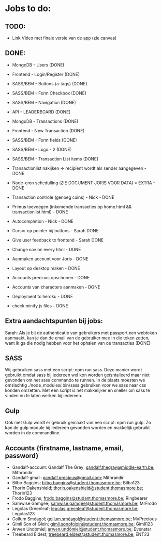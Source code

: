 # Jobs to do:

## TODO:
- Link Video met finale versie van de app (zie canvas)



## DONE:
- MongoDB - Users (DONE)
- Frontend - Login/Register (DONE)
- SASS/BEM - Buttons (a-tags) (DONE)
- SASS/BEM - Form Checkbox (DONE)
- SASS/BEM - Navigation (DONE)
- API - LEADERBOARD (DONE)

- MongoDB - Transactions (DONE)
- Frontend - New Transaction (DONE)
- SASS/BEM - Form fields (DONE)
- SASS/BEM - Logo - 2 (DONE)
- SASS/BEM - Transaction List items (DONE)

- Transactionlist nakijken -> recipient wordt als sender aangegeven - DONE
- Node-cron schedulling (ZIE DOCUMENT JORIS VOOR DATA) = EXTRA - DONE
- Transaction controle (genoeg coins) - Nick - DONE
- Primus toevoegen (inkomende transacties op home.html && transactionlist.html) - DONE
- Autocompletion - Nick - DONE
- Cursor op pointer bij buttons - Sarah DONE
- Give user feedback to frontend - Sarah DONE
- Change nav on every html - DONE
- Aanmaken account voor Joris - DONE
- Layout op desktop maken - DONE
- Accounts precious opschonen - DONE
- Accounts van characters aanmaken - DONE
- Deployment to heroku - DONE
- check minify js files - DONE



## Extra aandachtspunten bij jobs:
Sarah: Als je bij de authenticatie van gebruikers met passport een webtoken aanmaakt, kan je dan de email van de gebruiker mee in die token zetten, want ik ga die nodig hebben voor het ophalen van de transacties (DONE)



## SASS
Wij gebruiken sass met een script: npm run sass. 
Deze manier wordt gebruikt omdat sass bij iedereen wel kon worden geïsntalleerd maar niet gevonden om het sass commando te runnen.
In de plaats moesten we omslachtig ./node_modules/.bin/sass gebruiken voor we sass naar css konden omzetten.
Met een script is het makkelijker en sneller om sass te vinden en te laten werken bij iedereen.


## Gulp
Ook met Gulp wordt er gebruik gemaakt van een script: npm run gulp.
Zo kan de gulp module bij iedereen gevonden worden en makkelijk gebruikt worden in de commandline.


## Accounts {firstname, lastname, email, password}
- Gandalf-account: Gandalf The Grey; gandalf.thegray@middle-earth.be; Mithrandir
- Gandalf-gmail: gandalf.precious@gmail.com; Mithrandir
- Bilbo Baggins; bilbo.baggins@student.thomasmore.be; Bilbo123
- Thorin Oakenshield; thorin.oakenshield@student.thomasmore.be; Thorin123 
- Frodo Baggins; frodo.baggins@student.thomasmore.be; Ringbearer
- Samwise Gamgee; samwise.gamgee@student.thomasmore.be; MrFrodo
- Legolas Greenleaf; legolas.greenleaf@student.thomasmore.be; Legolas123
- Gollum Sméagol; gollum.sméagol@student.thomasmore.be; MyPrecious
- Gimli Son of Gloin; gimli.sonofgloin@student.thomasmore.be; Gimli123
- Arwen Undómiel; arwen.undómiel@student.thomasmore.be; Evenstar
- Treebeard Eldest; treebeard.eldest@student.thomasmore.be; ENT23